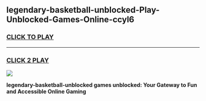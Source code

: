 
## legendary-basketball-unblocked-Play-Unblocked-Games-Online-ccyl6
<h3>
<a href="https://premium76.site?title=legendary-basketball-unblocked&ref=25A">CLICK TO PLAY</a></h3>
<hr>

<h3>
<a href="https://premium76.site?title=legendary-basketball-unblocked&ref=25A">CLICK 2 PLAY</a>
  
</h3>

<a href="https://premium76.site?title=legendary-basketball-unblocked&ref=25A"><img src="https://clearcache.store/games.png"></a>


**legendary-basketball-unblocked games unblocked: Your Gateway to Fun and Accessible Online Gaming**
